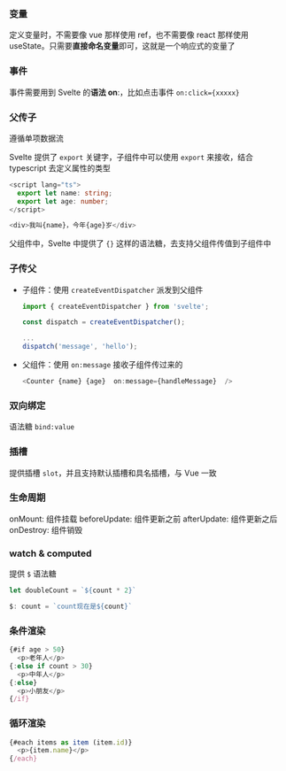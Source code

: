 ### 变量

定义变量时，不需要像 vue 那样使用 ref，也不需要像 react 那样使用 useState。只需要**直接命名变量**即可，这就是一个响应式的变量了

### 事件

事件需要用到 Svelte 的**语法 on**:，比如点击事件 `on:click={xxxxx}`

### 父传子

遵循单项数据流

Svelte 提供了 `export` 关键字，子组件中可以使用 `export` 来接收，结合 typescript 去定义属性的类型

```ts
<script lang="ts">
  export let name: string;
  export let age: number;
</script>

<div>我叫{name}，今年{age}岁</div>
```

父组件中，Svelte 中提供了 `{}` 这样的语法糖，去支持父组件传值到子组件中

### 子传父

- 子组件：使用 `createEventDispatcher` 派发到父组件

  ```ts
  import { createEventDispatcher } from 'svelte';

  const dispatch = createEventDispatcher();

  ...
  dispatch('message', 'hello');
  ```

- 父组件：使用 `on:message` 接收子组件传过来的

  ```ts
  <Counter {name} {age}  on:message={handleMessage}  />
  ```

### 双向绑定

语法糖 `bind:value`

### 插槽

提供插槽 `slot`，并且支持默认插槽和具名插槽，与 Vue 一致

### 生命周期

onMount: 组件挂载
beforeUpdate: 组件更新之前
afterUpdate: 组件更新之后
onDestroy: 组件销毁

### watch & computed

提供 `$` 语法糖

```js
let doubleCount = `${count * 2}`

$: count = `count现在是${count}`
```

### 条件渲染

```js
{#if age > 50}
  <p>老年人</p>
{:else if count > 30}
  <p>中年人</p>
{:else}
  <p>小朋友</p>
{/if}
```

### 循环渲染

```js
{#each items as item (item.id)}
  <p>{item.name}</p>
{/each}
```
